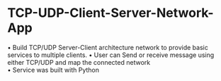# TCP-UDP-Client-Server-Network-App


•	Build TCP/UDP Server-Client architecture network to provide basic services to multiple clients. 
•	User can Send or receive message using either TCP/UDP and map the connected network  
•	Service was built with Python 


  
  
 
  
 
